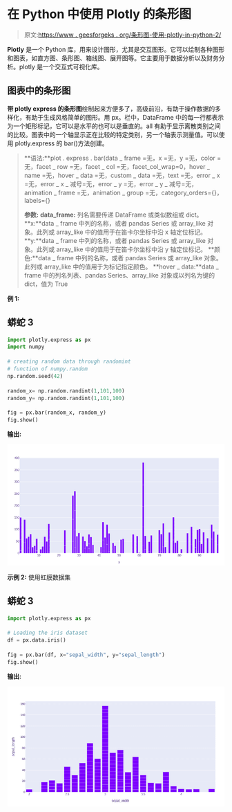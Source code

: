 # 在 Python 中使用 Plotly 的条形图

> 原文:[https://www . geesforgeks . org/条形图-使用-plotly-in-python-2/](https://www.geeksforgeeks.org/bar-chart-using-plotly-in-python-2/)

**Plotly** 是一个 Python 库，用来设计图形，尤其是交互图形。它可以绘制各种图形和图表，如直方图、条形图、箱线图、展开图等。它主要用于数据分析以及财务分析。plotly 是一个交互式可视化库。

## 图表中的条形图

**带 plotly express 的条形图**绘制起来方便多了，高级前沿，有助于操作数据的多样化，有助于生成风格简单的图形。用 px。栏中，DataFrame 中的每一行都表示为一个矩形标记，它可以是水平的也可以是垂直的。all 有助于显示离散类别之间的比较。图表中的一个轴显示正在比较的特定类别，另一个轴表示测量值。可以使用 plotly.express 的 bar()方法创建。

> **语法:**plot . express . bar(data _ frame =无，x =无，y =无，color =无，facet _ row =无，facet _ col =无，facet_col_wrap=0，hover _ name =无，hover _ data =无，custom _ data =无，text =无，error _ x =无，error _ x _ 减号=无，error _ y =无，error _ y _ 减号=无，animation _ frame =无，animation _ group =无，category_orders={}，labels={}
> 
> **参数:**
> **data_frame:** 列名需要传递 DataFrame 或类似数组或 dict。
> **x:**data _ frame 中列的名称，或者 pandas Series 或 array_like 对象。此列或 array_like 中的值用于在笛卡尔坐标中沿 x 轴定位标记。
> **y:**data _ frame 中列的名称，或者 pandas Series 或 array_like 对象。此列或 array_like 中的值用于在笛卡尔坐标中沿 y 轴定位标记。
> **颜色:**data _ frame 中列的名称，或者 pandas Series 或 array_like 对象。此列或 array_like 中的值用于为标记指定颜色。
> **hover _ data:**data _ frame 中的列名列表、pandas Series、array_like 对象或以列名为键的 dict，值为 True

**例 1:**

## 蟒蛇 3

```py
import plotly.express as px
import numpy

# creating random data through randomint 
# function of numpy.random 
np.random.seed(42) 

random_x= np.random.randint(1,101,100) 
random_y= np.random.randint(1,101,100)

fig = px.bar(random_x, random_y)
fig.show()
```

**输出:**

![](img/2cbc9e23f9a818272496c8e0f56ea3bc.png)

**示例 2:** 使用虹膜数据集

## 蟒蛇 3

```py
import plotly.express as px

# Loading the iris dataset
df = px.data.iris()

fig = px.bar(df, x="sepal_width", y="sepal_length")
fig.show()
```

**输出:**

![](img/393a7e4e61ccc09067310dba21dae302.png)